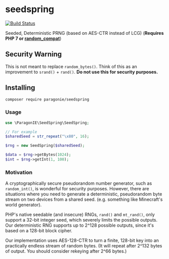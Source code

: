 # seedspring

[![Build Status](https://github.com/paragonie/seedspring/actions/workflows/ci.yml/badge.svg)](https://github.com/paragonie/seedspring/actions)

Seeded, Deterministic PRNG (based on AES-CTR instead of LCG) (**Requires PHP 7 or [random_compat](https://github.com/paragonie/random_compat)**)

## Security Warning

This is not meant to replace `random_bytes()`. Think of this as an improvement
to `srand()` + `rand()`. **Do not use this for security purposes.**

## Installing

```sh
composer require paragonie/seedspring
```

### Usage

```php
use \ParagonIE\SeedSpring\SeedSpring;

// For example
$sharedSeed = str_repeat("\x80", 16);

$rng = new SeedSpring($sharedSeed);

$data = $rng->getBytes(1024);
$int = $rng->getInt(1, 100);
```

### Motivation

A cryptographically secure pseudorandom number generator, such as `random_int()`,
is wonderful for security purposes. However, there are situations where you need
to generate a deterministic, pseudorandom byte stream on two devices from a
shared seed. (e.g. something like Minecraft's world generator).

PHP's native seedable (and insecure) RNGs, `rand()` and `mt_rand()`, only 
support a 32-bit integer seed, which severely limits the possible outputs. Our
deterministic RNG supports up to 2^128 possible outputs, since it's based on a
128-bit block cipher.

Our implementation uses AES-128-CTR to turn a finite, 128-bit key into an
practically endless stream of random bytes. (It will repeat after 2^132 bytes of
output. You should consider rekeying after 2^66 bytes.)

